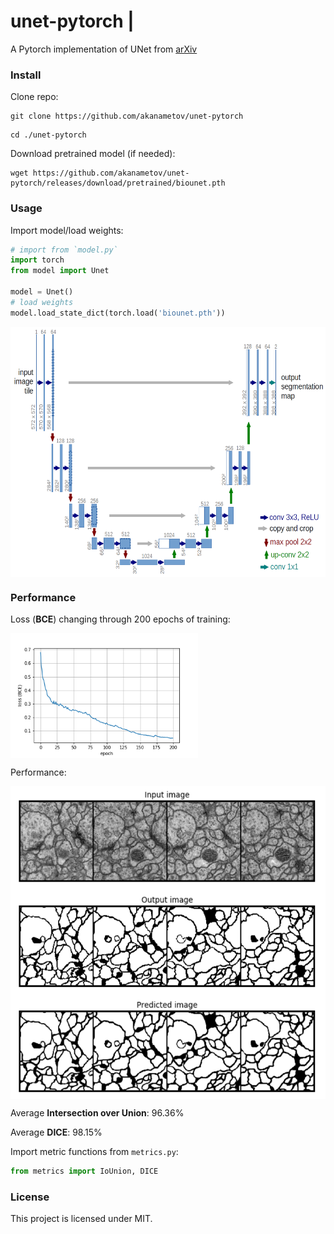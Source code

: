 unet-pytorch |
============
A Pytorch implementation of UNet from [arXiv](https://arxiv.org/pdf/1505.04597.pdf)


### Install

Clone repo:
```
git clone https://github.com/akanametov/unet-pytorch
```
```
cd ./unet-pytorch
```
Download pretrained model (if needed):
```
wget https://github.com/akanametov/unet-pytorch/releases/download/pretrained/biounet.pth
```

### Usage

Import model/load weights:
```python
# import from `model.py`
import torch
from model import Unet

model = Unet()
# load weights
model.load_state_dict(torch.load('biounet.pth'))
```

<a><div>
  <img title="Architecture" alt="Alt text" src="assets/architecture.png" align="center" height="400px" width="600px"/>
</div></a>


### Performance

Loss (**BCE**) changing through 200 epochs of training:
<a><div>
  <img title="Loss" alt="Alt text" src="assets/loss.png" align="center" height="200px" width="300px"/>
</div></a>

Performance:
<a><div>
  <img title="Results" alt="Alt text" src="assets/result.png" align="center" height="500px" width="600px"/>
</div></a>

Average **Intersection over Union**: 96.36%

Average **DICE**: 98.15%

Import metric functions from `metrics.py`:

```python
from metrics import IoUnion, DICE
```

### License

This project is licensed under MIT.
